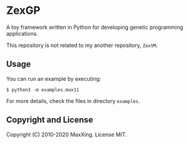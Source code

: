 # ZexGP

A toy framework written in Python for developing genetic programming applications.

This repository is not related to my another repository, `ZexVM`.

## Usage

You can run an example by executing:

```
$ python3 -m examples.mux11
```

For more details, check the files in directory `examples`.

## Copyright and License

Copyright (C) 2010-2020 MaxXing. License MIT.
